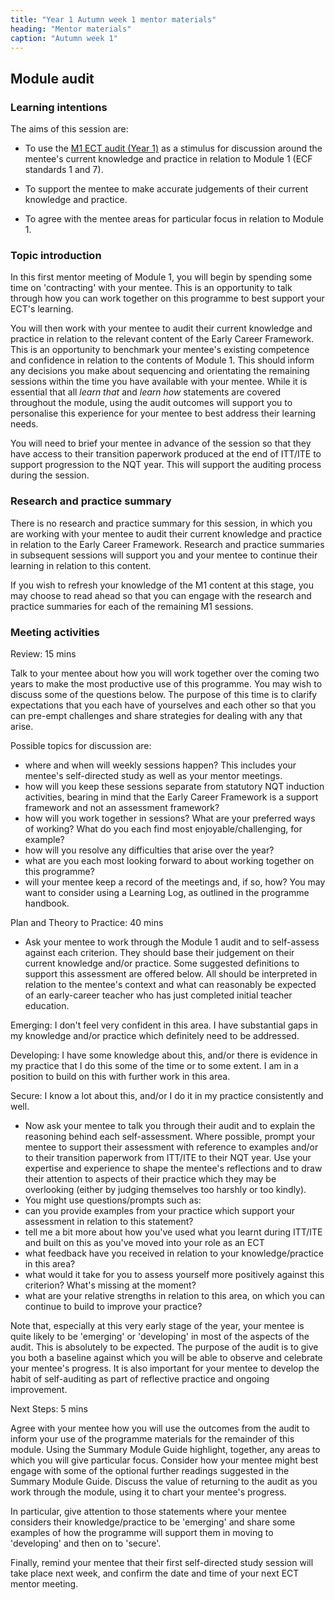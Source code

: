 ```yaml
---
title: "Year 1 Autumn week 1 mentor materials"
heading: "Mentor materials"
caption: "Autumn week 1"
---
```


## Module audit

### Learning intentions

The aims of this session are:

- To use the [M1 ECT audit (Year 1)](/assets/materials/ucl-01_Module-1-Audit.pdf) as a stimulus for discussion around the mentee's current knowledge and practice in relation to Module 1 (ECF standards 1 and 7).

- To support the mentee to make accurate judgements of their current knowledge and practice.

- To agree with the mentee areas for particular focus in relation to Module 1.

### Topic introduction

In this first mentor meeting of Module 1, you will begin by spending some time on 'contracting' with your mentee. This is an opportunity to talk through how you can work together on this programme to best support your ECT's learning.

You will then work with your mentee to audit their current knowledge and practice in relation to the relevant content of the Early Career Framework. This is an opportunity to benchmark your mentee's existing competence and confidence in relation to the contents of Module 1. This should inform any decisions you make about sequencing and orientating the remaining sessions within the time you have available with your mentee. While it is essential that all _learn that_ and _learn how_ statements are covered throughout the module, using the audit outcomes will support you to personalise this experience for your mentee to best address their learning needs.

You will need to brief your mentee in advance of the session so that they have access to their transition paperwork produced at the end of ITT/ITE to support progression to the NQT year. This will support the auditing process during the session.

### Research and practice summary

There is no research and practice summary for this session, in which you are working with your mentee to audit their current knowledge and practice in relation to the Early Career Framework. Research and practice summaries in subsequent sessions will support you and your mentee to continue their learning in relation to this content.

If you wish to refresh your knowledge of the M1 content at this stage, you may choose to read ahead so that you can engage with the research and practice summaries for each of the remaining M1 sessions.

### Meeting activities

Review: 15 mins

Talk to your mentee about how you will work together over the coming two years to make the most productive use of this programme. You may wish to discuss some of the questions below. The purpose of this time is to clarify expectations that you each have of yourselves and each other so that you can pre-empt challenges and share strategies for dealing with any that arise.

Possible topics for discussion are:

- where and when will weekly sessions happen? This includes your mentee's self-directed study as well as your mentor meetings.
- how will you keep these sessions separate from statutory NQT induction activities, bearing in mind that the Early Career Framework is a support framework and not an assessment framework?
- how will you work together in sessions? What are your preferred ways of working? What do you each find most enjoyable/challenging, for example?
- how will you resolve any difficulties that arise over the year?
- what are you each most looking forward to about working together on this programme?
- will your mentee keep a record of the meetings and, if so, how? You may want to consider using a Learning Log, as outlined in the programme handbook.

Plan and Theory to Practice: 40 mins

- Ask your mentee to work through the Module 1 audit and to self-assess against each criterion. They should base their judgement on their current knowledge and/or practice. Some suggested definitions to support this assessment are offered below. All should be interpreted in relation to the mentee's context and what can reasonably be expected of an early-career teacher who has just completed initial teacher education.

Emerging: I don't feel very confident in this area. I have substantial gaps in my knowledge and/or practice which definitely need to be addressed.

Developing: I have some knowledge about this, and/or there is evidence in my practice that I do this some of the time or to some extent. I am in a position to build on this with further work in this area.

Secure: I know a lot about this, and/or I do it in my practice consistently and well.

- Now ask your mentee to talk you through their audit and to explain the reasoning behind each self-assessment. Where possible, prompt your mentee to support their assessment with reference to examples and/or to their transition paperwork from ITT/ITE to their NQT year. Use your expertise and experience to shape the mentee's reflections and to draw their attention to aspects of their practice which they may be overlooking (either by judging themselves too harshly or too kindly).
- You might use questions/prompts such as:
- can you provide examples from your practice which support your assessment in relation to this statement?
- tell me a bit more about how you've used what you learnt during ITT/ITE and built on this as you've moved into your role as an ECT
- what feedback have you received in relation to your knowledge/practice in this area?
- what would it take for you to assess yourself more positively against this criterion? What's missing at the moment?
- what are your relative strengths in relation to this area, on which you can continue to build to improve your practice?

Note that, especially at this very early stage of the year, your mentee is quite likely to be 'emerging' or 'developing' in most of the aspects of the audit. This is absolutely to be expected. The purpose of the audit is to give you both a baseline against which you will be able to observe and celebrate your mentee's progress. It is also important for your mentee to develop the habit of self-auditing as part of reflective practice and ongoing improvement.

Next Steps: 5 mins

Agree with your mentee how you will use the outcomes from the audit to inform your use of the programme materials for the remainder of this module. Using the Summary Module Guide highlight, together, any areas to which you will give particular focus. Consider how your mentee might best engage with some of the optional further readings suggested in the Summary Module Guide. Discuss the value of returning to the audit as you work through the module, using it to chart your mentee's progress.

In particular, give attention to those statements where your mentee considers their knowledge/practice to be 'emerging' and share some examples of how the programme will support them in moving to 'developing' and then on to 'secure'.

Finally, remind your mentee that their first self-directed study session will take place next week, and confirm the date and time of your next ECT mentor meeting.
